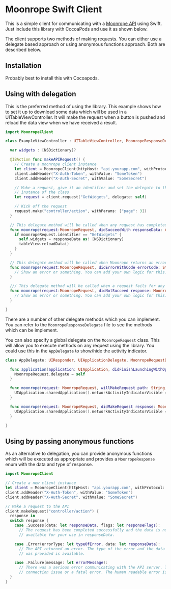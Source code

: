# Moonrope Swift Client

This is a simple client for communicating with a [Moonrope API](http://github.com/adamcooke/moonrope)
using Swift. Just include this library with CocoaPods and use it as shown below.

The client supports two methods of making requests. You can either use a delegate
based approach or using anonymous functions approach. Both are described below.

## Installation

Probably best to install this with Cocoapods.

## Using with delegation

This is the preferred method of using the library. This example shows how to
set it up to download some data which will be used in a UITableViewController.
It will make the request when a button is pushed and reload the data view when
we have received a result.

```swift
import MoonropeClient

class ExampleViewController : UITableViewController, MoonropeResponseDelegate {

  var widgets : [NSDictionary]?

  @IBAction func makeAPIRequest() {
    // Create a moonrope client instance
    let client = MoonropeClient(httpHost: "api.yourapp.com", withProtocol: "https")
    client.addHeader("X-Auth-Token", withValue: "SomeToken")
    client.addHeader("X-Auth-Secret", withValue: "SomeSecret")

    // Make a request, give it an identifier and set the delegate to the current
    // instance of the class
    let request = client.request("GetWidgets", delegate: self)

    // Kick off the request
    request.make("controller/action", withParams: ["page": 3])
  }

  // This delegate method will be called when any request has completed successfully.
  func moonrope(request:MoonropeRequest, didSucceedWith responseData: Any, andFlags flags: [String:Any]) {
    if moonropeRequest.identifier == "GetWidgets" {
      self.widgets = responseData as! [NSDictionary]
      tableView.reloadData()
    }
  }

  // This delegate method will be called when Moonrope returns an error
  func moonrope(request:MoonropeRequest, didErrorWithCode errorCode: String?, andData errorData : [String:Any]) {
    // Show an error or something. You can add your own logic for this.
  }

  /// This delegate method will be called when a request fails for any reason.
  func moonrope(request:MoonropeRequest, didNotSucceed response: MoonropeResponse) {
    // Show an error or something. You can add your own logic for this.
  }

}
```

There are a number of other delegate methods which you can implement. You can
refer to the `MoonropeResponseDelegate` file to see the methods which can be
implement.

You can also specify a global delegate on the `MoonropeRequest` class. This will
allow you to execute methods on any request using the library. You could use this
in the `AppDelegate` to show/hide the activity indicator.

```swift
class AppDelegate: UIResponder, UIApplicationDelegate, MoonropeRequestDelegate {

  func application(application: UIApplication, didFinishLaunchingWithOptions launchOptions: [NSObject: AnyObject]?) -> Bool {
    MoonropeRequest.delegate = self
  }

  func moonrope(request: MoonropeRequest, willMakeRequest path: String, withParams params: [String : Any]) {
    UIApplication.sharedApplication().networkActivityIndicatorVisible = true
  }

  func moonrope(request: MoonropeRequest, didMakeRequest response: MoonropeResponse) {
    UIApplication.sharedApplication().networkActivityIndicatorVisible = false
  }

}
```

## Using by passing anonymous functions

As an alternative to delegation, you can provide anonymous functions which will
be executed as appropriate and provides a `MoonropeResponse` enum with the
data and type of response.

```swift
import MoonropeClient

// Create a new client instance
let client = MoonropeClient(httpHost: "api.yourapp.com", withProtocol: "https")
client.addHeader("X-Auth-Token", withValue: "SomeToken")
client.addHeader("X-Auth-Secret", withValue: "SomeSecret")

// Make a request to the API
client.makeRequest("controller/action") {
  response in
  switch response {
    case .Success(data: let responseData, flags: let responseFlags):
      // The request has been completed successfully and the data is now
      // available for your use in responseData.

    case .Error(errorType: let typeOfError, data: let responseData):
      // The API returned an error. The type of the error and the data which
      // was provided is available.

    case .Failure(message: let errorMessage):
      // There was a serious error communicating with the API server. This is a
      // connection issue or a fatal error. The human readable error is provided.
  }
}
```

